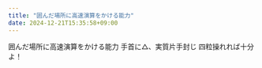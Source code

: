 ```yaml
---
title: "囲んだ場所に高速演算をかける能力"
date: 2024-12-21T15:35:58+09:00
---
```

囲んだ場所に高速演算をかける能力
手首に△、実質片手封じ
四粒操れれば十分よ！
